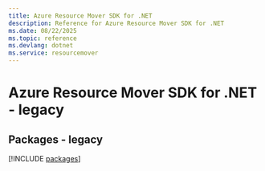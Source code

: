 ```yaml
---
title: Azure Resource Mover SDK for .NET
description: Reference for Azure Resource Mover SDK for .NET
ms.date: 08/22/2025
ms.topic: reference
ms.devlang: dotnet
ms.service: resourcemover
---
```

# Azure Resource Mover SDK for .NET - legacy
## Packages - legacy
[!INCLUDE [packages](resource-mover-index.md)]